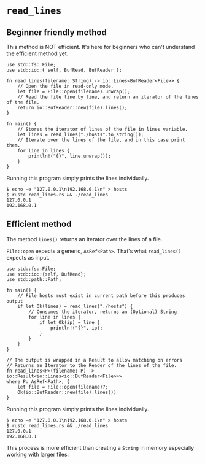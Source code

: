 # `read_lines`

## Beginner friendly method
This method is NOT efficient. It's here for beginners
who can't understand the efficient method yet.

```rust,no_run
use std::fs::File;
use std::io::{ self, BufRead, BufReader };

fn read_lines(filename: String) -> io::Lines<BufReader<File>> {
    // Open the file in read-only mode.
    let file = File::open(filename).unwrap(); 
    // Read the file line by line, and return an iterator of the lines of the file.
    return io::BufReader::new(file).lines(); 
}

fn main() {
    // Stores the iterator of lines of the file in lines variable.
    let lines = read_lines("./hosts".to_string());
    // Iterate over the lines of the file, and in this case print them.
    for line in lines {
        println!("{}", line.unwrap());
    }
}
```

Running this program simply prints the lines individually.
```shell
$ echo -e "127.0.0.1\n192.168.0.1\n" > hosts
$ rustc read_lines.rs && ./read_lines
127.0.0.1
192.168.0.1
```

## Efficient method
The method `lines()` returns an iterator over the lines
of a file.

`File::open` expects a generic, `AsRef<Path>`.  That's what
`read_lines()` expects as input.

```rust,no_run
use std::fs::File;
use std::io::{self, BufRead};
use std::path::Path;

fn main() {
    // File hosts must exist in current path before this produces output
    if let Ok(lines) = read_lines("./hosts") {
        // Consumes the iterator, returns an (Optional) String
        for line in lines {
            if let Ok(ip) = line {
                println!("{}", ip);
            }
        }
    }
}

// The output is wrapped in a Result to allow matching on errors
// Returns an Iterator to the Reader of the lines of the file.
fn read_lines<P>(filename: P) -> io::Result<io::Lines<io::BufReader<File>>>
where P: AsRef<Path>, {
    let file = File::open(filename)?;
    Ok(io::BufReader::new(file).lines())
}
```

Running this program simply prints the lines individually.
```shell
$ echo -e "127.0.0.1\n192.168.0.1\n" > hosts
$ rustc read_lines.rs && ./read_lines
127.0.0.1
192.168.0.1
```

This process is more efficient than creating a `String` in memory
especially working with larger files.